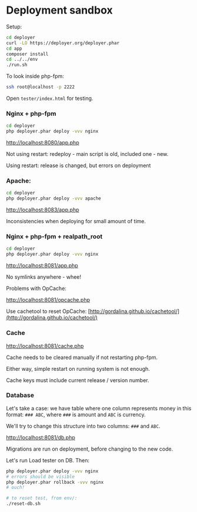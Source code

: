 # Deployment sandbox

Setup:

```bash
cd deployer
curl -LO https://deployer.org/deployer.phar
cd app
composer install
cd ../../env
./run.sh
```

To look inside php-fpm:

```bash
ssh root@localhost -p 2222
```

Open `tester/index.html` for testing.

### Nginx + php-fpm

```bash
cd deployer
php deployer.phar deploy -vvv nginx
```

[http://localhost:8080/app.php](http://localhost:8080/app.php)

Not using restart: redeploy - main script is old, included one - new.

Using restart: release is changed, but errors on deployment

### Apache:

```bash
cd deployer
php deployer.phar deploy -vvv apache
```

[http://localhost:8083/app.php](http://localhost:8083/app.php)

Inconsistencies when deploying for small amount of time.

### Nginx + php-fpm + realpath_root

```bash
cd deployer
php deployer.phar deploy -vvv nginx
```

[http://localhost:8081/app.php](http://localhost:8081/app.php)

No symlinks anywhere - whee!

Problems with OpCache:

[http://localhost:8081/opcache.php](http://localhost:8081/opcache.php)

Use cachetool to reset OpCache:
[http://gordalina.github.io/cachetool/](http://gordalina.github.io/cachetool/)

### Cache

[http://localhost:8081/cache.php](http://localhost:8081/cache.php)

Cache needs to be cleared manually if not restarting php-fpm.

Either way, simple restart on running system is not enough.

Cache keys must include current release / version number.

### Database

Let's take a case: we have table where one column represents money in
this format: `### ABC`, where `###` is amount and `ABC` is currency.

We'll try to change this structure into two columns: `###` and `ABC`. 

[http://localhost:8081/db.php](http://localhost:8081/db.php)

Migrations are run on deployment, before changing to the new code.

Let's run Load tester on DB. Then:

```bash
php deployer.phar deploy -vvv nginx
# errors should be visible
php deployer.phar rollback -vvv nginx
# ouch!

# to reset test, from env/:
./reset-db.sh
```

